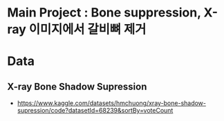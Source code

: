 # Main Project : Bone suppression, X-ray 이미지에서 갈비뼈 제거

# Data 
## X-ray Bone Shadow Supression
- https://www.kaggle.com/datasets/hmchuong/xray-bone-shadow-supression/code?datasetId=68239&sortBy=voteCount
